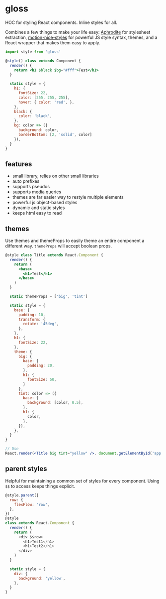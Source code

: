 # gloss

HOC for styling React components. Inline styles for all.

Combines a few things to make your life easy: [Aphrodite](https://github.com/Khan/aphrodite) for stylesheet extraction, [motion-nice-styles](https://github.com/motion/motion/tree/master/packages/nice-styles) for powerful JS style syntax, themes, and a React wrapper that makes them easy to apply.

```jsx
import style from 'gloss'

@style() class extends Component {
  render() {
    return <h1 $black $bg="#fff">Test</h1>
  }

  static style = {
    h1: {
      fontSize: 22,
      color: [255, 255, 255],
      hover: { color: 'red', },
    },
    black: {
      color: 'black',
    },
    bg: color => ({
      background: color,
      borderBottom: [2, 'solid', color]
    }),
  }
}
```

features
---

- small library, relies on other small libraries
- auto prefixes
- supports pseudos
- supports media queries
- themes are far easier way to restyle multiple elements
- powerful js object-based styles
- dynamic and static styles
- keeps html easy to read

themes
---

Use themes and themeProps to easily theme an entire component a different way. `themeProps` will accept boolean props.

```jsx
@style class Title extends React.Component {
  render() {
    return (
      <base>
        <h1>Test</h1>
      </base>
    )
  }

  static themeProps = ['big', 'tint']

  static style = {
    base: {
      padding: 10,
      transform: {
        rotate: '45deg',
      },
    },
    h1: {
      fontSize: 22,
    },
    theme: {
      big: {
        base: {
          padding: 20,
        },
        h1: {
          fontSize: 50,
        }
      },
      tint: color => ({
        base: {
          background: [color, 0.5],
        },
        h1: {
          color,
        },
      }),
    },
  }
}

// Use
React.render(<Title big tint="yellow" />, document.getElementById('app'))
```

parent styles
---

Helpful for maintaining a common set of styles for every component. Using `$$` to access keeps things explicit.

```js
@style.parent({
  row: {
    flexFlow: 'row',
  },
})
@style
class extends React.Component {
  render() {
    return (
      <div $$row>
        <h1>Test1</h1>
        <h1>Test2</h1>
      </div>
    )
  }

  static style = {
    div: {
      background: 'yellow',
    },
  }
}
```
